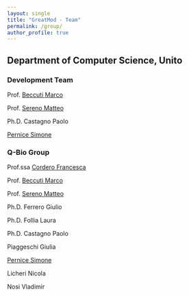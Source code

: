 ```yaml
---
layout: single
title: "GreatMod - Team"
permalink: /group/
author_profile: true
--- 
```


## Department of Computer Science, Unito

### Development Team

Prof. [Beccuti Marco](https://www.cs.unito.it/do/docenti.pl/Show?_id=mbeccuti#tab-profilo)

Prof. [Sereno Matteo](https://www.cs.unito.it/do/docenti.pl/Show?_id=msereno#tab-profilo)

Ph.D. Castagno Paolo

[Pernice Simone](https://www.cs.unito.it/do/docenti.pl/Show?_id=spernice#tab-profilo)


### Q-Bio Group

Prof.ssa [Cordero Francesca](https://www.cs.unito.it/do/docenti.pl/Show?_id=fcordero)

Prof. [Beccuti Marco](https://www.cs.unito.it/do/docenti.pl/Show?_id=mbeccuti#tab-profilo)

Prof. [Sereno Matteo](https://www.cs.unito.it/do/docenti.pl/Show?_id=msereno#tab-profilo)

Ph.D. Ferrero Giulio

Ph.D. Follia Laura 

Ph.D. Castagno Paolo

Piaggeschi Giulia

[Pernice Simone](https://www.cs.unito.it/do/docenti.pl/Show?_id=spernice#tab-profilo)

Licheri Nicola

Nosi Vladimir
